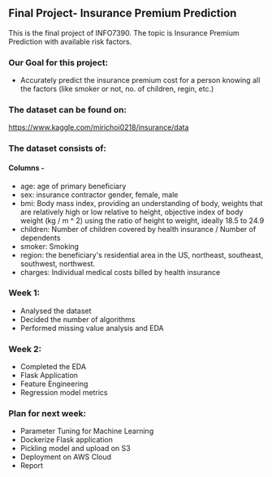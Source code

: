 ## Final Project- Insurance Premium Prediction 
This is the final project of INFO7390. The topic is Insurance Premium Prediction with available risk factors.

### Our Goal for this project:
- Accurately predict the insurance premium cost for a person knowing all the factors (like smoker or not, no. of children, regin, etc.)

### The dataset can be found on:
https://www.kaggle.com/mirichoi0218/insurance/data

### The dataset consists of:
#### Columns -
- age: age of primary beneficiary
- sex: insurance contractor gender, female, male
- bmi: Body mass index, providing an understanding of body, weights that are relatively high or low relative to height, objective index of body weight (kg / m ^ 2) using the ratio of height to weight, ideally 18.5 to 24.9
- children: Number of children covered by health insurance / Number of dependents
- smoker: Smoking
- region: the beneficiary's residential area in the US, northeast, southeast, southwest, northwest.
- charges: Individual medical costs billed by health insurance


### Week 1:
- Analysed the dataset 
- Decided the number of algorithms
- Performed missing value analysis and EDA

### Week 2:
- Completed the EDA
- Flask Application
- Feature Engineering 
- Regression model metrics

### Plan for next week:
- Parameter Tuning for Machine Learning
- Dockerize Flask application
- Pickling model and upload on S3
- Deployment on AWS Cloud
- Report


